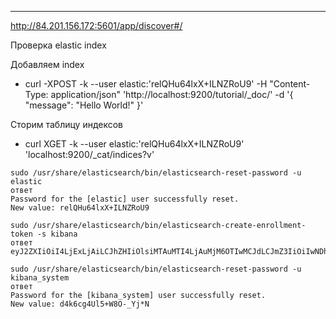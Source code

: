 ---

http://84.201.156.172:5601/app/discover#/

Проверка elastic index

Добавляем index
- curl -XPOST -k --user elastic:'relQHu64lxX+ILNZRoU9' -H "Content-Type: application/json" 'http://localhost:9200/tutorial/_doc/' -d '{ "message": "Hello World!" }'

Сторим таблицу индексов
- curl XGET -k --user elastic:'relQHu64lxX+ILNZRoU9' 'localhost:9200/_cat/indices?v'

```
sudo /usr/share/elasticsearch/bin/elasticsearch-reset-password -u elastic
ответ 
Password for the [elastic] user successfully reset.
New value: relQHu64lxX+ILNZRoU9

sudo /usr/share/elasticsearch/bin/elasticsearch-create-enrollment-token -s kibana
ответ
eyJ2ZXIiOiI4LjExLjAiLCJhZHIiOlsiMTAuMTI4LjAuMjM6OTIwMCJdLCJmZ3IiOiIwNDhkNzE2ZGExYWJkMTg4YzlmNGU1YzVhMzYxMGZjMTVmMzJjYzlkNTgzMTRjYWUzOTE3ZGFmMmYyZmFkNWJkIiwia2V5IjoiT0J4XzU0c0JESDh1WkxrVmR6eFY6UGVTTUxpRjVRNnloNGZzNGxLWThnZyJ9

sudo /usr/share/elasticsearch/bin/elasticsearch-reset-password -u kibana_system
ответ
Password for the [kibana_system] user successfully reset.
New value: d4k6cg4Ul5+W8O-_Yj*N
```


